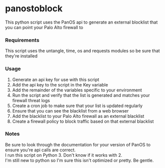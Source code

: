 # panostoblock
This python script uses the PanOS api to generate an external blocklist that you can point your Palo Alto firewall to

### Requirements ###

This script uses the untangle, time, os and requests modules so be sure that they're installed 

### Usage ###

1.  Generate an api key for use with this script
2.  Add the api key to the script in the Key variable
3.  Add the remainder of the variables specific to your environment
4.  Run the script and verify that the list is generated and matches your firewall threat logs
5.  Create a cron job to make sure that your list is updated regularly
6.  Ensure that you can see the blacklist from a web browser
7.  Add the blacklist to your Palo Alto firewall as an external blacklist
8.  Create a firewall policy to block traffic based on that external blacklist

### Notes ###

Be sure to look through the documentation for your version of PanOS to ensure you're api calls are correct.  
I run this script on Python 3.  Don't know if it works with 2.  
I'm still new to python so I'm sure this isn't optimized or pretty.  Be gentle.  

